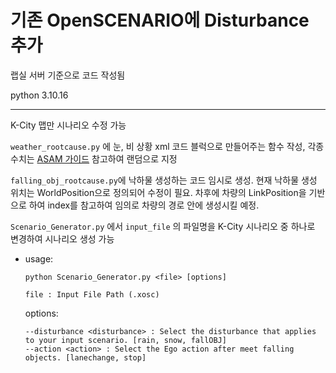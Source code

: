 # 기존 OpenSCENARIO에 Disturbance 추가
랩실 서버 기준으로 코드 작성됨

python 3.10.16

---
K-City 맵만 시나리오 수정 가능

`weather_rootcause.py` 에 눈, 비 상황 xml 코드 블럭으로 만들어주는 함수 작성, 각종 수치는 [ASAM 가이드](https://publications.pages.asam.net/standards/ASAM_OpenSCENARIO/ASAM_OpenSCENARIO_XML/v1.3.0/generated/content/Weather.html) 참고하여 랜덤으로 지정

`falling_obj_rootcause.py`에 낙하물 생성하는 코드 임시로 생성. 현재 낙하물 생성 위치는 WorldPosition으로 정의되어 수정이 필요. 차후에 차량의 LinkPosition을 기반으로 하여 index를 참고하여 임의로 차량의 경로 안에 생성시킬 예정.

`Scenario_Generator.py` 에서 `input_file` 의 파일명을 K-City 시나리오 중 하나로 변경하여 시나리오 생성 가능

* usage:

    `python Scenario_Generator.py <file> [options]` 

      file : Input File Path (.xosc)
    
    options:

      --disturbance <disturbance> : Select the disturbance that applies to your input scenario. [rain, snow, fallOBJ]
      --action <action> : Select the Ego action after meet falling objects. [lanechange, stop]